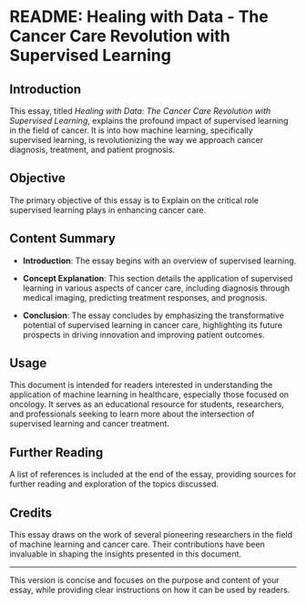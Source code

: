 

# README: Healing with Data - The Cancer Care Revolution with Supervised Learning

## Introduction

This essay, titled *Healing with Data: The Cancer Care Revolution with Supervised Learning*, explains the profound impact of supervised learning in the field of cancer. It is into how machine learning, specifically supervised learning, is revolutionizing the way we approach cancer diagnosis, treatment, and patient prognosis.

## Objective

The primary objective of this essay is to Explain on the critical role supervised learning plays in enhancing cancer care.

## Content Summary

- **Introduction**: The essay begins with an overview of supervised learning.
  
- **Concept Explanation**: This section details the application of supervised learning in various aspects of cancer care, including diagnosis through medical imaging, predicting treatment responses, and prognosis.

- **Conclusion**: The essay concludes by emphasizing the transformative potential of supervised learning in cancer care, highlighting its future prospects in driving innovation and improving patient outcomes.

## Usage

This document is intended for readers interested in understanding the application of machine learning in healthcare, especially those focused on oncology. It serves as an educational resource for students, researchers, and professionals seeking to learn more about the intersection of supervised learning and cancer treatment.

## Further Reading

A list of references is included at the end of the essay, providing sources for further reading and exploration of the topics discussed.

## Credits

This essay draws on the work of several pioneering researchers in the field of machine learning and cancer care. Their contributions have been invaluable in shaping the insights presented in this document.

---

This version is concise and focuses on the purpose and content of your essay, while providing clear instructions on how it can be used by readers.
